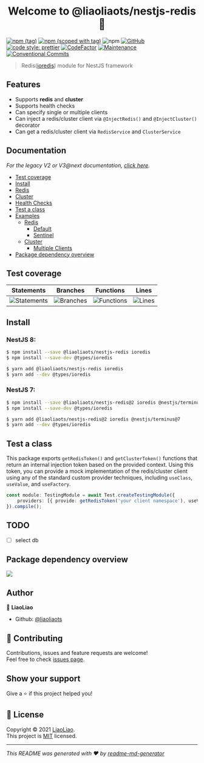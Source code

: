 <h1 align="center">Welcome to @liaoliaots/nestjs-redis 👋</h1>

[![npm (tag)](https://img.shields.io/npm/v/@liaoliaots/nestjs-redis/latest?style=flat-square)](https://www.npmjs.com/package/@liaoliaots/nestjs-redis)
[![npm (scoped with tag)](https://img.shields.io/npm/v/@liaoliaots/nestjs-redis/next?style=flat-square)](https://www.npmjs.com/package/@liaoliaots/nestjs-redis/v/3.0.0-next.3)
![npm](https://img.shields.io/npm/dw/@liaoliaots/nestjs-redis?style=flat-square)
[![GitHub](https://img.shields.io/github/license/liaoliaots/nestjs-redis?style=flat-square)](https://github.com/liaoliaots/nestjs-redis/blob/main/LICENSE)
[![code style: prettier](https://img.shields.io/badge/code_style-prettier-ff69b4.svg?style=flat-square)](https://github.com/prettier/prettier)
[![CodeFactor](https://www.codefactor.io/repository/github/liaoliaots/nestjs-redis/badge)](https://www.codefactor.io/repository/github/liaoliaots/nestjs-redis)
[![Maintenance](https://img.shields.io/badge/Maintained%3F-yes-green.svg)](https://github.com/liaoliaots/nestjs-redis/graphs/commit-activity)
[![Conventional Commits](https://img.shields.io/badge/Conventional%20Commits-1.0.0-yellow.svg)](https://conventionalcommits.org)

> Redis([ioredis](https://github.com/luin/ioredis)) module for NestJS framework

## Features

-   Supports **redis** and **cluster**
-   Supports health checks
-   Can specify single or multiple clients
-   Can inject a redis/cluster client via `@InjectRedis()` and `@InjectCluster()` decorator
-   Can get a redis/cluster client via `RedisService` and `ClusterService`

## Documentation

_For the legacy V2 or V3@next documentation, [click here](https://github.com/liaoliaots/nestjs-redis/blob/main/docs/v2/README.md)._

-   [Test coverage](#test-coverage)
-   [Install](#install)
-   [Redis](https://github.com/liaoliaots/nestjs-redis/blob/main/docs/v3/redis.md)
-   [Cluster](https://github.com/liaoliaots/nestjs-redis/blob/main/docs/v3/cluster.md)
-   [Health Checks](https://github.com/liaoliaots/nestjs-redis/blob/main/docs/v3/health-check.md)
-   [Test a class](#test-a-class)
-   [Examples](https://github.com/liaoliaots/nestjs-redis/blob/main/docs/v3/examples.md)
    -   [Redis](https://github.com/liaoliaots/nestjs-redis/blob/main/docs/v3/examples.md#redis)
        -   [Default](https://github.com/liaoliaots/nestjs-redis/blob/main/docs/v3/examples.md#default)
        -   [Sentinel](https://github.com/liaoliaots/nestjs-redis/blob/main/docs/v3/examples.md#sentinel)
    -   [Cluster](https://github.com/liaoliaots/nestjs-redis/blob/main/docs/v3/examples.md#cluster)
        -   [Multiple Clients](https://github.com/liaoliaots/nestjs-redis/blob/main/docs/v3/examples.md#multiple-clients)
-   [Package dependency overview](#package-dependency-overview)

## Test coverage

| Statements                                                                    | Branches                                                                  | Functions                                                                   | Lines                                                               |
| ----------------------------------------------------------------------------- | ------------------------------------------------------------------------- | --------------------------------------------------------------------------- | ------------------------------------------------------------------- |
| ![Statements](https://img.shields.io/badge/statements-100%25-brightgreen.svg) | ![Branches](https://img.shields.io/badge/branches-100%25-brightgreen.svg) | ![Functions](https://img.shields.io/badge/functions-100%25-brightgreen.svg) | ![Lines](https://img.shields.io/badge/lines-100%25-brightgreen.svg) |

## Install

### NestJS 8:

```sh
$ npm install --save @liaoliaots/nestjs-redis ioredis
$ npm install --save-dev @types/ioredis
```

```sh
$ yarn add @liaoliaots/nestjs-redis ioredis
$ yarn add --dev @types/ioredis
```

### NestJS 7:

```sh
$ npm install --save @liaoliaots/nestjs-redis@2 ioredis @nestjs/terminus@7
$ npm install --save-dev @types/ioredis
```

```sh
$ yarn add @liaoliaots/nestjs-redis@2 ioredis @nestjs/terminus@7
$ yarn add --dev @types/ioredis
```

## Test a class

This package exports `getRedisToken()` and `getClusterToken()` functions that return an internal injection token based on the provided context. Using this token, you can provide a mock implementation of the redis/cluster client using any of the standard custom provider techniques, including `useClass`, `useValue`, and `useFactory`.

```TypeScript
const module: TestingModule = await Test.createTestingModule({
    providers: [{ provide: getRedisToken('your client namespace'), useValue: mockClient }, YourService]
}).compile();
```

## TODO

-   [ ] select db

## Package dependency overview

![](https://github.com/liaoliaots/nestjs-redis/blob/main/docs/v3/dependency-graph.svg)

## Author

👤 **LiaoLiao**

-   Github: [@liaoliaots](https://github.com/liaoliaots)

## 🤝 Contributing

Contributions, issues and feature requests are welcome!<br />Feel free to check [issues page](https://github.com/liaoliaots/nestjs-redis/issues).

## Show your support

Give a ⭐️ if this project helped you!

## 📝 License

Copyright © 2021 [LiaoLiao](https://github.com/liaoliaots).<br />
This project is [MIT](https://github.com/liaoliaots/nestjs-redis/blob/main/LICENSE) licensed.

---

_This README was generated with ❤️ by [readme-md-generator](https://github.com/kefranabg/readme-md-generator)_
